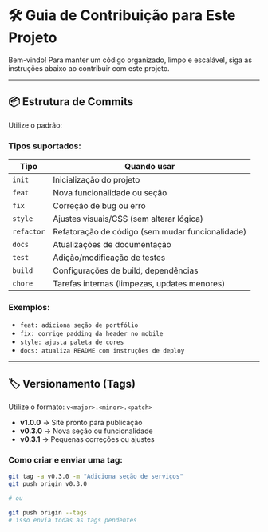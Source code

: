 # 🛠️ Guia de Contribuição para Este Projeto

Bem-vindo! Para manter um código organizado, limpo e escalável, siga as instruções abaixo ao contribuir com este projeto.

---

## 📦 Estrutura de Commits

Utilize o padrão:

### Tipos suportados:

| Tipo       | Quando usar                                      |
| ---------- | ------------------------------------------------ |
| `init`     | Inicialização do projeto                         |
| `feat`     | Nova funcionalidade ou seção                     |
| `fix`      | Correção de bug ou erro                          |
| `style`    | Ajustes visuais/CSS (sem alterar lógica)         |
| `refactor` | Refatoração de código (sem mudar funcionalidade) |
| `docs`     | Atualizações de documentação                     |
| `test`     | Adição/modificação de testes                     |
| `build`    | Configurações de build, dependências             |
| `chore`    | Tarefas internas (limpezas, updates menores)     |

### Exemplos:

- `feat: adiciona seção de portfólio`
- `fix: corrige padding da header no mobile`
- `style: ajusta paleta de cores`
- `docs: atualiza README com instruções de deploy`

---

## 🏷️ Versionamento (Tags)

Utilize o formato: `v<major>.<minor>.<patch>`

- **v1.0.0** → Site pronto para publicação
- **v0.3.0** → Nova seção ou funcionalidade
- **v0.3.1** → Pequenas correções ou ajustes

### Como criar e enviar uma tag:

```bash
git tag -a v0.3.0 -m "Adiciona seção de serviços"
git push origin v0.3.0

# ou

git push origin --tags
# isso envia todas as tags pendentes
```
